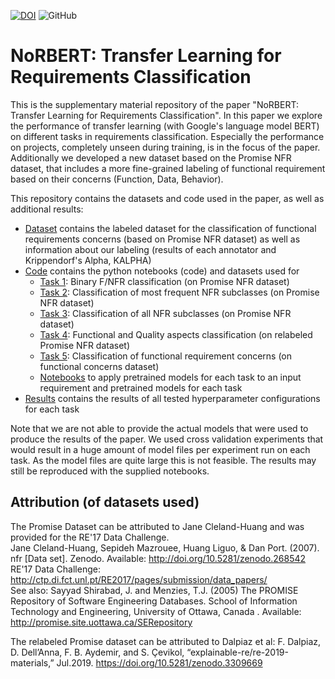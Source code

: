 [![DOI](https://zenodo.org/badge/DOI/10.5281/zenodo.3833661.svg)](https://doi.org/10.5281/zenodo.3833661) 
![GitHub](https://img.shields.io/github/license/tobhey/NoRBERT)

# NoRBERT: Transfer Learning for Requirements Classification
This is the supplementary material repository of the paper "NoRBERT: Transfer Learning for Requirements Classification".
In this paper we explore the performance of transfer learning (with Google's language model BERT) on different tasks in requirements classification. Especially the performance on projects, completely unseen during training, is in the focus of the paper.
Additionally we developed a new dataset based on the Promise NFR dataset, that includes a more fine-grained labeling of functional requirement based on their concerns (Function, Data, Behavior).

This repository contains the datasets and code used in the paper, as well as additional results:

* [Dataset](./Dataset/) contains the labeled dataset for the classification of functional requirements concerns (based on Promise NFR dataset) as well as information about our labeling (results of each annotator and Krippendorf's Alpha, KALPHA)
* [Code](./Code/) contains the python notebooks (code) and datasets used for 
	- [Task 1](./Code/Task1_to_3_original_Promise_NFR_dataset): Binary F/NFR classification (on Promise NFR dataset)
	- [Task 2](./Code/Task1_to_3_original_Promise_NFR_dataset): Classification of most frequent NFR subclasses (on Promise NFR dataset)
	- [Task 3](./Code/Task1_to_3_original_Promise_NFR_dataset): Classification of all NFR subclasses (on Promise NFR dataset)
	- [Task 4](./Code/Task4_relabeled_Promise_NFR_dataset): Functional and Quality aspects classification (on relabeled Promise NFR dataset)
	- [Task 5](./Code/Task5_func_concerns_dataset): Classification of functional requirement concerns (on functional concerns dataset)
	- [Notebooks](./Code/Apply_Pretrained_Model) to apply pretrained models for each task to an input requirement and pretrained models for each task
* [Results](./Results/) contains the results of all tested hyperparameter configurations for each task

Note that we are not able to provide the actual models that were used to produce the results of the paper.
We used cross validation experiments that would result in a huge amount of model files per experiment run on each task. 
As the model files are quite large this is not feasible.
The results may still be reproduced with the supplied notebooks.

## Attribution (of datasets used)
The Promise Dataset can be attributed to Jane Cleland-Huang and was provided for the RE'17 Data Challenge.<br>
Jane Cleland-Huang, Sepideh Mazrouee, Huang Liguo, & Dan Port. (2007). nfr [Data set]. Zenodo. Available: http://doi.org/10.5281/zenodo.268542<br>
RE'17 Data Challenge: http://ctp.di.fct.unl.pt/RE2017/pages/submission/data_papers/<br>
See also: 
Sayyad Shirabad, J. and Menzies, T.J. (2005) The PROMISE Repository of Software Engineering Databases. School of Information Technology and Engineering, University of Ottawa, Canada . Available: http://promise.site.uottawa.ca/SERepository 

The relabeled Promise dataset can be attributed to Dalpiaz et al:
F. Dalpiaz, D. Dell’Anna,  F. B. Aydemir, and  S. Çevikol, “explainable-re/re-2019-materials,” Jul.2019. https://doi.org/10.5281/zenodo.3309669
